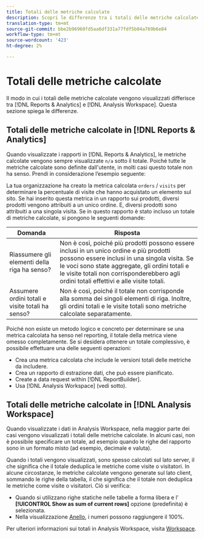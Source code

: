 ```yaml
---
title: Totali delle metriche calcolate
description: Scopri le differenze tra i totali delle metriche calcolate negli strumenti di Analytics
translation-type: tm+mt
source-git-commit: bbe2b96960fd5aa6df331a77fdf5b04a769b6e84
workflow-type: tm+mt
source-wordcount: '423'
ht-degree: 2%

---
```



# Totali delle metriche calcolate

Il modo in cui i totali delle metriche calcolate vengono visualizzati differisce tra [!DNL Reports & Analytics] e [!DNL Analysis Workspace]. Questa sezione spiega le differenze.

## Totali delle metriche calcolate in [!DNL Reports & Analytics]

Quando visualizzate i rapporti in [!DNL Reports & Analytics], le metriche calcolate vengono sempre visualizzate `n/a` sotto il totale. Poiché tutte le metriche calcolate sono definite dall&#39;utente, in molti casi questo totale non ha senso. Prendi in considerazione l’esempio seguente:

La tua organizzazione ha creato la metrica calcolata `orders` / `visits` per determinare la percentuale di visite che hanno acquistato un elemento sul sito. Se hai inserito questa metrica in un rapporto sui prodotti, diversi prodotti vengono attribuiti a un unico ordine. E, diversi prodotti sono attribuiti a una singola visita. Se in questo rapporto è stato incluso un totale di metriche calcolate, si pongono le seguenti domande:

| Domanda | Risposta |
|---|---|
| Riassumere gli elementi della riga ha senso? | Non è così, poiché più prodotti possono essere inclusi in un unico ordine e più prodotti possono essere inclusi in una singola visita. Se le voci sono state aggregate, gli ordini totali e le visite totali non corrisponderebbero agli ordini totali effettivi e alle visite totali. |
| Assumere ordini totali e visite totali ha senso? | Non è così, poiché il totale non corrisponde alla somma dei singoli elementi di riga. Inoltre, gli ordini totali e le visite totali sono metriche calcolate separatamente. |

Poiché non esiste un metodo logico e concreto per determinare se una metrica calcolata ha senso nel reporting, il totale della metrica viene omesso completamente. Se si desidera ottenere un totale complessivo, è possibile effettuare una delle seguenti operazioni:

* Crea una metrica calcolata che include le versioni totali delle metriche da includere.
* Crea un rapporto di estrazione dati, che può essere pianificato.
* Create a data request within [!DNL ReportBuilder].
* Usa [!DNL Analysis Workspace] (vedi sotto).

## Totali delle metriche calcolate in [!DNL Analysis Workspace]

Quando visualizzate i dati in  Analysis Workspace, nella maggior parte dei casi vengono visualizzati i totali delle metriche calcolate. In alcuni casi, non è possibile specificare un totale, ad esempio quando le righe del rapporto sono in un formato misto (ad esempio, decimale e valuta).

Quando i totali vengono visualizzati, sono spesso calcolati sul lato server, il che significa che il totale deduplica le metriche come visite o visitatori. In alcune circostanze, le metriche calcolate vengono generate sul lato client, sommando le righe della tabella, il che significa che il totale non deduplica le metriche come visite o visitatori. Ciò si verifica:

* Quando si utilizzano righe [](/help/analyze/analysis-workspace/visualizations/freeform-table/column-row-settings/manual-vs-dynamic-rows.md) statiche nelle tabelle a forma libera e l&#39; **[!UICONTROL Show as sum of current rows]** opzione (predefinita) è selezionata.
* Nella visualizzazione [Anello](/help/analyze/analysis-workspace/visualizations/donut.md), i numeri possono raggiungere il 100%.

Per ulteriori informazioni sui totali in  Analysis Workspace, visita [Workspace](https://experienceleague.adobe.com/docs/analytics/analyze/analysis-workspace/visualizations/freeform-table/workspace-totals.html?lang=en#static-row-total).

